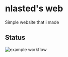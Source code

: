 # nlasted's web
Simple website that i made

## Status
![example workflow](https://github.com/nlasted/nlasted.github.io/actions/workflows/main.yml/badge.svg)
